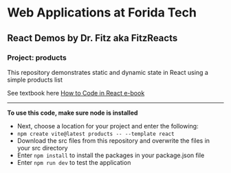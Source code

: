 # Web Applications at Forida Tech
## React Demos by Dr. Fitz aka FitzReacts
### Project: products
This repository demonstrates static and dynamic state in React using a simple products list

See textbook here [How to Code in React e-book](https://assets.digitalocean.com/books/how-to-code-in-reactjs.pdf)
<hr>

**To use this code, make sure node is installed**

* Next, choose a location for your project and enter the following:
* `npm create vite@latest products -- --template react`
* Download the src files from this repository and overwrite the files in your src directory
* Enter `npm install` to install the packages in your package.json file
* Enter `npm run dev` to test the application



